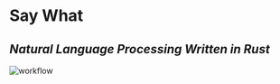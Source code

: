 # Say What
## _Natural Language Processing Written in Rust_
![workflow](https://github.com/teddyrendahl/saywhat/actions/workflows/ci.yaml/badge.svg)



